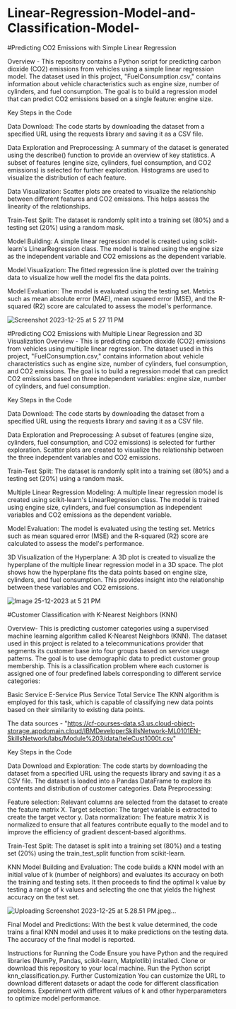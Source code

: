 # Linear-Regression-Model-and-Classification-Model-

#Predicting CO2 Emissions with Simple Linear Regression

Overview - This repository contains a Python script for predicting carbon dioxide (CO2) emissions from vehicles using a simple linear regression model. The dataset used in this project, "FuelConsumption.csv," contains information about vehicle characteristics such as engine size, number of cylinders, and fuel consumption. The goal is to build a regression model that can predict CO2 emissions based on a single feature: engine size.

Key Steps in the Code

Data Download:
The code starts by downloading the dataset from a specified URL using the requests library and saving it as a CSV file.

Data Exploration and Preprocessing:
A summary of the dataset is generated using the describe() function to provide an overview of key statistics.
A subset of features (engine size, cylinders, fuel consumption, and CO2 emissions) is selected for further exploration.
Histograms are used to visualize the distribution of each feature.

Data Visualization:
Scatter plots are created to visualize the relationship between different features and CO2 emissions. This helps assess the linearity of the relationships.

Train-Test Split:
The dataset is randomly split into a training set (80%) and a testing set (20%) using a random mask.

Model Building:
A simple linear regression model is created using scikit-learn's LinearRegression class. The model is trained using the engine size as the independent variable and CO2 emissions as the dependent variable.

Model Visualization:
The fitted regression line is plotted over the training data to visualize how well the model fits the data points.

Model Evaluation:
The model is evaluated using the testing set. Metrics such as mean absolute error (MAE), mean squared error (MSE), and the R-squared (R2) score are calculated to assess the model's performance.

![Screenshot 2023-12-25 at 5 27 11 PM](https://github.com/Phyo991/Linear-Regression-Model-and-Classification-Model-/assets/142148113/f079dbf6-0467-4464-add1-91b614f06c7b)


#Predicting CO2 Emissions with Multiple Linear Regression and 3D Visualization
Overview - This is predicting carbon dioxide (CO2) emissions from vehicles using multiple linear regression. The dataset used in this project, "FuelConsumption.csv," contains information about vehicle characteristics such as engine size, number of cylinders, fuel consumption, and CO2 emissions. The goal is to build a regression model that can predict CO2 emissions based on three independent variables: engine size, number of cylinders, and fuel consumption.

Key Steps in the Code

Data Download:
The code starts by downloading the dataset from a specified URL using the requests library and saving it as a CSV file.

Data Exploration and Preprocessing:
A subset of features (engine size, cylinders, fuel consumption, and CO2 emissions) is selected for further exploration.
Scatter plots are created to visualize the relationship between the three independent variables and CO2 emissions.

Train-Test Split:
The dataset is randomly split into a training set (80%) and a testing set (20%) using a random mask.

Multiple Linear Regression Modeling:
A multiple linear regression model is created using scikit-learn's LinearRegression class. The model is trained using engine size, cylinders, and fuel consumption as independent variables and CO2 emissions as the dependent variable.

Model Evaluation:
The model is evaluated using the testing set. Metrics such as mean squared error (MSE) and the R-squared (R2) score are calculated to assess the model's performance.

3D Visualization of the Hyperplane:
A 3D plot is created to visualize the hyperplane of the multiple linear regression model in a 3D space. The plot shows how the hyperplane fits the data points based on engine size, cylinders, and fuel consumption. This provides insight into the relationship between these variables and CO2 emissions.


![Image 25-12-2023 at 5 21 PM](https://github.com/Phyo991/Linear-Regression-Model-and-Classification-Model-/assets/142148113/d315bbad-e454-4652-aedd-028ec995d725)

#Customer Classification with K-Nearest Neighbors (KNN)

Overview-
This is predicting customer categories using a supervised machine learning algorithm called K-Nearest Neighbors (KNN). The dataset used in this project is related to a telecommunications provider that segments its customer base into four groups based on service usage patterns. The goal is to use demographic data to predict customer group membership. This is a classification problem where each customer is assigned one of four predefined labels corresponding to different service categories:

Basic Service
E-Service
Plus Service
Total Service
The KNN algorithm is employed for this task, which is capable of classifying new data points based on their similarity to existing data points.

The data sources - "https://cf-courses-data.s3.us.cloud-object-storage.appdomain.cloud/IBMDeveloperSkillsNetwork-ML0101EN-SkillsNetwork/labs/Module%203/data/teleCust1000t.csv"

Key Steps in the Code

Data Download and Exploration:
The code starts by downloading the dataset from a specified URL using the requests library and saving it as a CSV file.
The dataset is loaded into a Pandas DataFrame to explore its contents and distribution of customer categories.
Data Preprocessing:

Feature selection: Relevant columns are selected from the dataset to create the feature matrix X.
Target selection: The target variable is extracted to create the target vector y.
Data normalization: The feature matrix X is normalized to ensure that all features contribute equally to the model and to improve the efficiency of gradient descent-based algorithms.

Train-Test Split:
The dataset is split into a training set (80%) and a testing set (20%) using the train_test_split function from scikit-learn.

KNN Model Building and Evaluation:
The code builds a KNN model with an initial value of k (number of neighbors) and evaluates its accuracy on both the training and testing sets.
It then proceeds to find the optimal k value by testing a range of k values and selecting the one that yields the highest accuracy on the test set.

![Uploading Screenshot 2023-12-25 at 5.28.51 PM.jpeg…]()


Final Model and Predictions:
With the best k value determined, the code trains a final KNN model and uses it to make predictions on the testing data.
The accuracy of the final model is reported.

Instructions for Running the Code
Ensure you have Python and the required libraries (NumPy, Pandas, scikit-learn, Matplotlib) installed.
Clone or download this repository to your local machine.
Run the Python script knn_classification.py.
Further Customization
You can customize the URL to download different datasets or adapt the code for different classification problems.
Experiment with different values of k and other hyperparameters to optimize model performance.
